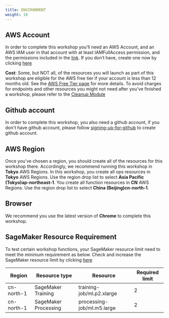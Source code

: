```yaml
---
title: ENVIRONMENT
weight: 10
---
```


## AWS Account
In order to complete this workshop you’ll need an AWS Account, and an AWS IAM user in that account with at least IAMFullAccess permission, and the permissions included in the [link](https://github.com/gcr-solutions/recommender-system-dev-workshop-code/blob/main/scripts/role/gcr-rs-user-role.json). If you don’t have, create one now by clicking [here](https://aws.amazon.com/getting-started/)

**Cost**: Some, but NOT all, of the resources you will launch as part of this workshop are eligible for the AWS free tier if your account is less than 12 months old. See the [AWS Free Tier page](https://aws.amazon.com/free/) for more details. To avoid charges for endpoints and other resources you might not need after you’ve finished a workshop, please refer to the [Cleanup Module](../../cleanup/)

## Github account
In order to complete this workshop, you also need a github account, if you don't have github account, please follow [signing-up-for-github](https://docs.github.com/en/github/getting-started-with-github/signing-up-for-github) to create github account.

## AWS Region
Once you’ve chosen a region, you should create all of the resources for this workshop there. Accordingly, we recommend running this workshop in **Tokyo** AWS Regions. In this workshop, you create all ops resources in **Tokyo** AWS Regions. 
Use the region drop list to select **Asia Pacific (Tokyo)ap-northeast-1**. You create all function resources in **CN** AWS Regions. Use the region drop list to select **China (Beijing)cn-north-1**.
## Browser
We recommend you use the latest version of **Chrome** to complete this workshop.

## SageMaker Resource Requirement
To test certain workshop functions, your SageMaker resource limit need to meet the minimum requirement as below. Check and increase the SageMaker resource limit by clicking [here](https://sagemaker-tools.corp.amazon.com/limits)

|Region |Resource type |Resource | 	Required limit |
|--- |--- | --- | --- |
|cn-north-1|SageMaker Training |training-job/ml.p2.xlarge |2|
|cn-north-1|SageMaker Processing |processing-job/ml.m5.large |2|

